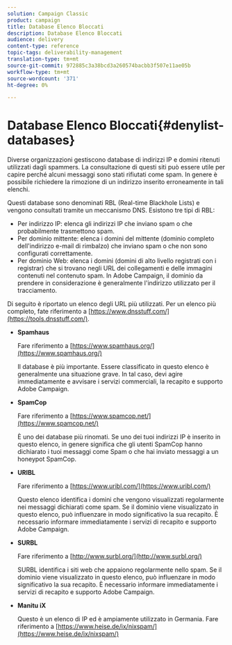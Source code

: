 ```yaml
---
solution: Campaign Classic
product: campaign
title: Database Elenco Bloccati
description: Database Elenco Bloccati
audience: delivery
content-type: reference
topic-tags: deliverability-management
translation-type: tm+mt
source-git-commit: 972885c3a38bcd3a260574bacbb3f507e11ae05b
workflow-type: tm+mt
source-wordcount: '371'
ht-degree: 0%

---
```



# Database Elenco Bloccati{#denylist-databases}

Diverse organizzazioni gestiscono database di indirizzi IP e domini ritenuti utilizzati dagli spammers. La consultazione di questi siti può essere utile per capire perché alcuni messaggi sono stati rifiutati come spam. In genere è possibile richiedere la rimozione di un indirizzo inserito erroneamente in tali elenchi.

Questi database sono denominati RBL (Real-time Blackhole Lists) e vengono consultati tramite un meccanismo DNS. Esistono tre tipi di RBL:

* Per indirizzo IP: elenca gli indirizzi IP che inviano spam o che probabilmente trasmettono spam.
* Per dominio mittente: elenca i domini del mittente (dominio completo dell&#39;indirizzo e-mail di rimbalzo) che inviano spam o che non sono configurati correttamente.
* Per dominio Web: elenca i domini (domini di alto livello registrati con i registrar) che si trovano negli URL dei collegamenti e delle immagini contenuti nel contenuto spam. In  Adobe Campaign, il dominio da prendere in considerazione è generalmente l&#39;indirizzo utilizzato per il tracciamento.

Di seguito è riportato un elenco degli URL più utilizzati. Per un elenco più completo, fate riferimento a [https://www.dnsstuff.com/](https://tools.dnsstuff.com/).

* **Spamhaus**

   Fare riferimento a [https://www.spamhaus.org/](https://www.spamhaus.org/)

   Il database è più importante. Essere classificato in questo elenco è generalmente una situazione grave. In tal caso, devi agire immediatamente e avvisare i servizi commerciali, la recapito e  supporto Adobe Campaign.

* **SpamCop**

   Fare riferimento a [https://www.spamcop.net/](https://www.spamcop.net/)

   È uno dei database più rinomati. Se uno dei tuoi indirizzi IP è inserito in questo elenco, in genere significa che gli utenti SpamCop hanno dichiarato i tuoi messaggi come Spam o che hai inviato messaggi a un honeypot SpamCop.

* **URIBL**

   Fare riferimento a [https://www.uribl.com/](https://www.uribl.com/)

   Questo elenco identifica i domini che vengono visualizzati regolarmente nei messaggi dichiarati come spam. Se il dominio viene visualizzato in questo elenco, può influenzare in modo significativo la sua recapito. È necessario informare immediatamente i servizi di recapito e  supporto Adobe Campaign.

* **SURBL**

   Fare riferimento a [http://www.surbl.org/](http://www.surbl.org/)

   SURBL identifica i siti web che appaiono regolarmente nello spam. Se il dominio viene visualizzato in questo elenco, può influenzare in modo significativo la sua recapito. È necessario informare immediatamente i servizi di recapito e  supporto Adobe Campaign.

* **Manitu iX**

   Questo è un elenco di IP ed è ampiamente utilizzato in Germania. Fare riferimento a [https://www.heise.de/ix/nixspam/](https://www.heise.de/ix/nixspam/)

<!--* SORBS

  [https://www.nl.sorbs.net](https://www.nl.sorbs.net) compiles a list of IP addresses that are reputed to be dynamic IP address (i.e. attributed temporarily to ISP subscribers) or "open relay" addresses. Certain domains check whether the IP address of a sender is not listed on this site before accepting email. Checking the IP addresses on this site can prove useful.-->
